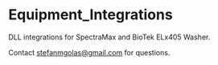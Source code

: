 # Equipment_Integrations

DLL integrations for SpectraMax and BioTek ELx405 Washer.

Contact stefanmgolas@gmail.com for questions.
